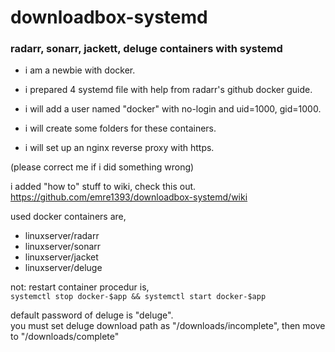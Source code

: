 # downloadbox-systemd
### radarr, sonarr, jackett, deluge containers with systemd  

* i am a newbie with docker.  

* i prepared 4 systemd file with help from radarr's github docker guide.  

* i will add a user named "docker" with no-login and uid=1000, gid=1000.  
* i will create some folders for these containers.  
* i will set up an nginx reverse proxy with https.  

(please correct me if i did something wrong)  


i added "how to" stuff to wiki, check this out.  
https://github.com/emre1393/downloadbox-systemd/wiki  

used docker containers are,
* linuxserver/radarr  
* linuxserver/sonarr  
* linuxserver/jacket  
* linuxserver/deluge

not: restart container procedur is,  
`systemctl stop docker-$app && systemctl start docker-$app`  

default password of deluge is "deluge".  
you must set deluge download path as "/downloads/incomplete", then move to "/downloads/complete"
